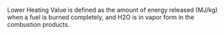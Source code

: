 Lower Heating Value is defined as the amount of energy released (MJ/kg) when a fuel is burned completely, and H2O is in vapor form in the combustion products.

